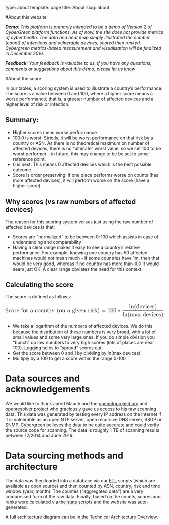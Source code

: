 type: about
template: page
title:  About
slug: about

#About this website 

_**Demo**: This platform is primarily intended to be a demo of Version 2 of CyberGreen platform functions. As of now, the site does not provide metrics of cyber health. The data and heat map simply illustrated the number (count) of infections and vulnerable devices, scored then ranked. Cybergreen metrics-based measurement and visualization will be finalized in December 2016._

_**Feedback**: Your feedback is valuable to us. If you have any questions, comments or suggestions about this demo, please [let us know](https://www.cybergreen.net/contacti/)_

<a id="score"></a>
#About the score

In our tables, a scoring system is used to illustrate a country’s performance. The score is a value between 0 and 100, where a higher score means a worse performance; that is, a greater number of affected devices and a higher level of risk or infection.

## Summary:

* Higher scores mean worse performance
* 100.0 is worst. Strictly, it will be worst performance on that risk by a country or ASN. As there is no theoretical maximum on number of affected devices, there is no “ultimate” worst value, so we set 100 to be worst performer – in future, this may change to be be set to some reference point.
* 0 is best. This means 0 affected devices which is the best possible outcome.
* Score is order preserving: if one place performs worse on counts (has more affected devices), it will perform worse on the score (have a higher score).

## Why scores (vs raw numbers of affected devices)

The reason for this scoring system versus just using the raw number of affected devices is that:

* Scores are "normalized" to be between 0-100 which assists in ease of understanding and comparability
 * Having a clear range makes it easy to see a country’s relative performance. For example, knowing one country has 50 affected machines would not mean much - if some countries have 1m, then that would be very good, whereas if no country has more than 100 it would seem just OK. A clear range obviates the need for this context.

## Calculating the score

The score is defined as follows:

![about-formular](/static/images/about-formula.png)

* We take a logarithm of the numbers of affected devices. We do this because the distribution of these numbers is very broad, with a lot of small values and some very large ones. If you do simple division you “bunch” up low numbers to very high scores (lots of places are near 100). Logging helps to “spread” scores out.
* Get the score between 0 and 1 by dividing by ln(max devices)
* Multiply by a 100 to get a score within the range 0-100

<a id="datasources"></a>
# Data sources and acknowledgements

We would like to thank Jared Mauch and the [openntpproject.org](http://openntpproject.org/) and [openresolver project](http://openresolverproject.org/) who graciously gave us access to his raw scanning data. 
This data was generated by testing every IP address on the Internet if it is vulnerable as an open NTP server, open recursive DNS server, SSDP or SNMP.
Cybergreen believes the data to be quite accurate and could verify the source code for scanning. The data is roughly 1 TB of scanning results between 12/2014 and June 2016.

# Data sourcing methods and architecture

The data was then loaded into a database via our [ETL](https://github.com/cybergreen-net/etl-loader) scripts (which are available as open source) and then counted by ASN, country, risk and time window (year, month). The countes ("aggregated data") are a very compressed form of the raw data.
Finally, based on the counts, scores and ranks were calculated via the [stats](https://github.com/cybergreen-net/stats) scripts and the website was auto-generated.

A full architecture diagram can be in the [Technical Architecture Overview](https://www.cybergreen.net/wp-content/uploads/2016/06/CyberGreenTechnicalArchitecture.pdf).


